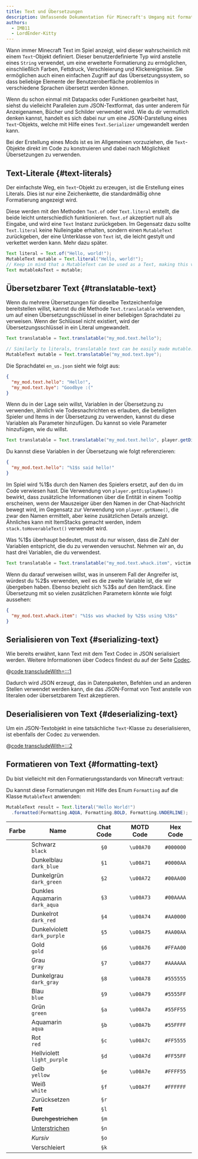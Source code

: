 ```yaml
---
title: Text und Übersetzungen
description: Umfassende Dokumentation für Minecraft's Umgang mit formatiertem Text und Übersetzungen.
authors:
  - IMB11
  - LordEnder-Kitty
---
```


<!-- markdownlint-configure-file { MD033: { allowed_elements: [br, ColorSwatch, u] } } -->

Wann immer Minecraft Text im Spiel anzeigt, wird dieser wahrscheinlich mit einem `Text`-Objekt definiert.
Dieser benutzerdefinierte Typ wird anstelle eines `String` verwendet, um eine erweiterte Formatierung zu ermöglichen, einschließlich Farben, Fettdruck, Verschleierung und Klickereignisse. Sie ermöglichen auch einen einfachen Zugriff auf das Übersetzungssystem, so dass beliebige Elemente der Benutzeroberfläche problemlos in verschiedene Sprachen übersetzt werden können.

Wenn du schon einmal mit Datapacks oder Funktionen gearbeitet hast, siehst du vielleicht Parallelen zum JSON-Textformat, das unter anderem für Anzeigenamen, Bücher und Schilder verwendet wird. Wie du dir vermutlich denken kannst, handelt es sich dabei nur um eine JSON-Darstellung eines `Text`-Objekts, welche mit Hilfe eines `Text.Serializer` umgewandelt werden kann.

Bei der Erstellung eines Mods ist es im Allgemeinen vorzuziehen, die `Text`-Objekte direkt im Code zu konstruieren und dabei nach Möglichkeit Übersetzungen zu verwenden.

## Text-Literale {#text-literals}

Der einfachste Weg, ein `Text`-Objekt zu erzeugen, ist die Erstellung eines Literals. Dies ist nur eine Zeichenkette, die standardmäßig ohne Formatierung angezeigt wird.

Diese werden mit den Methoden `Text.of` oder `Text.literal` erstellt, die beide leicht unterschiedlich funktionieren. `Text.of` akzeptiert null als Eingabe, und wird eine `Text` Instanz zurückgeben. Im Gegensatz dazu sollte `Text.literal` keine Nulleingabe erhalten, sondern einen `MutableText` zurückgeben, der eine Unterklasse von `Text` ist, die leicht gestylt und verkettet werden kann. Mehr dazu später.

```java
Text literal = Text.of("Hello, world!");
MutableText mutable = Text.literal("Hello, world!");
// Keep in mind that a MutableText can be used as a Text, making this valid:
Text mutableAsText = mutable;
```

## Übersetzbarer Text {#translatable-text}

Wenn du mehrere Übersetzungen für dieselbe Textzeichenfolge bereitstellen willst, kannst du die Methode `Text.translatable` verwenden, um auf einen Übersetzungsschlüssel in einer beliebigen Sprachdatei zu verweisen. Wenn der Schlüssel nicht existiert, wird der Übersetzungsschlüssel in ein Literal umgewandelt.

```java
Text translatable = Text.translatable("my_mod.text.hello");

// Similarly to literals, translatable text can be easily made mutable.
MutableText mutable = Text.translatable("my_mod.text.bye");
```

Die Sprachdatei `en_us.json` sieht wie folgt aus:

```json
{
  "my_mod.text.hello": "Hello!",
  "my_mod.text.bye": "Goodbye :("
}
```

Wenn du in der Lage sein willst, Variablen in der Übersetzung zu verwenden, ähnlich wie Todesnachrichten es erlauben, die beteiligten Spieler und Items in der Übersetzung zu verwenden, kannst du diese Variablen als Parameter hinzufügen. Du kannst so viele Parameter hinzufügen, wie du willst.

```java
Text translatable = Text.translatable("my_mod.text.hello", player.getDisplayName());
```

Du kannst diese Variablen in der Übersetzung wie folgt referenzieren:

```json
{
  "my_mod.text.hello": "%1$s said hello!"
}
```

Im Spiel wird %1\$s durch den Namen des Spielers ersetzt, auf den du im Code verwiesen hast. Die Verwendung von `player.getDisplayName()` bewirkt, dass zusätzliche Informationen über die Entität in einem Tooltip erscheinen, wenn der Mauszeiger über den Namen in der Chat-Nachricht bewegt wird, im Gegensatz zur Verwendung von `player.getName()`, die zwar den Namen ermittelt, aber keine zusätzlichen Details anzeigt. Ähnliches kann mit ItemStacks gemacht werden, indem `stack.toHoverableText()` verwendet wird.

Was %1\$s überhaupt bedeutet, musst du nur wissen, dass die Zahl der Variablen entspricht, die du zu verwenden versuchst. Nehmen wir an, du hast drei Variablen, die du verwendest.

```java
Text translatable = Text.translatable("my_mod.text.whack.item", victim.getDisplayName(), attacker.getDisplayName(), itemStack.toHoverableText());
```

Wenn du darauf verweisen willst, was in unserem Fall der Angreifer ist, würdest du %2\$s verwenden, weil es die zweite Variable ist, die wir übergeben haben. Ebenso bezieht sich %3\$s auf den ItemStack. Eine Übersetzung mit so vielen zusätzlichen Parametern könnte wie folgt aussehen:

```json
{
  "my_mod.text.whack.item": "%1$s was whacked by %2$s using %3$s"
}
```

## Serialisieren von Text {#serializing-text}

<!-- NOTE: These have been put into the reference mod as they're likely to be updated to codecs in the next few updates. -->

Wie bereits erwähnt, kann Text mit dem Text Codec in JSON serialisiert werden. Weitere Informationen über Codecs findest du auf der Seite [Codec](./codecs).

@[code transcludeWith=:::1](@/reference/1.21.8/src/client/java/com/example/docs/rendering/TextTests.java)

Dadurch wird JSON erzeugt, das in Datenpaketen, Befehlen und an anderen Stellen verwendet werden kann, die das JSON-Format von Text anstelle von literalen oder übersetzbarem Text akzeptieren.

## Deserialisieren von Text {#deserializing-text}

Um ein JSON-Textobjekt in eine tatsächliche `Text`-Klasse zu deserialisieren, ist ebenfalls der Codec zu verwenden.

@[code transcludeWith=:::2](@/reference/1.21.8/src/client/java/com/example/docs/rendering/TextTests.java)

## Formatieren von Text {#formatting-text}

Du bist vielleicht mit den Formatierungsstandards von Minecraft vertraut:

Du kannst diese Formatierungen mit Hilfe des Enum `Formatting` auf die Klasse `MutableText` anwenden:

```java
MutableText result = Text.literal("Hello World!")
  .formatted(Formatting.AQUA, Formatting.BOLD, Formatting.UNDERLINE);
```

|              Farbe              | Name                               | Chat Code |  MOTD Code |  Hex Code |
| :-----------------------------: | ---------------------------------- | :-------: | :--------: | :-------: |
| <ColorSwatch color="#000000" /> | Schwarz<br />`black`               |    `§0`   | `\u00A70` | `#000000` |
| <ColorSwatch color="#0000AA" /> | Dunkelblau<br />`dark_blue`        |    `§1`   | `\u00A71` | `#0000AA` |
| <ColorSwatch color="#00AA00" /> | Dunkelgrün<br />`dark_green`       |    `§2`   | `\u00A72` | `#00AA00` |
| <ColorSwatch color="#00AAAA" /> | Dunkles Aquamarin<br />`dark_aqua` |    `§3`   | `\u00A73` | `#00AAAA` |
| <ColorSwatch color="#AA0000" /> | Dunkelrot<br />`dark_red`          |    `§4`   | `\u00A74` | `#AA0000` |
| <ColorSwatch color="#AA00AA" /> | Dunkelviolett<br />`dark_purple`   |    `§5`   | `\u00A75` | `#AA00AA` |
| <ColorSwatch color="#FFAA00" /> | Gold<br />`gold`                   |    `§6`   | `\u00A76` | `#FFAA00` |
| <ColorSwatch color="#AAAAAA" /> | Grau<br />`gray`                   |    `§7`   | `\u00A77` | `#AAAAAA` |
| <ColorSwatch color="#555555" /> | Dunkelgrau<br />`dark_gray`        |    `§8`   | `\u00A78` | `#555555` |
| <ColorSwatch color="#5555FF" /> | Blau<br />`blue`                   |    `§9`   | `\u00A79` | `#5555FF` |
| <ColorSwatch color="#55FF55" /> | Grün<br />`green`                  |    `§a`   | `\u00A7a` | `#55FF55` |
| <ColorSwatch color="#55FFFF" /> | Aquamarin<br />`aqua`              |    `§b`   | `\u00A7b` | `#55FFFF` |
| <ColorSwatch color="#FF5555" /> | Rot<br />`red`                     |    `§c`   | `\u00A7c` | `#FF5555` |
| <ColorSwatch color="#FF55FF" /> | Hellviolett<br />`light_purple`    |    `§d`   | `\u00A7d` | `#FF55FF` |
| <ColorSwatch color="#FFFF55" /> | Gelb<br />`yellow`                 |    `§e`   | `\u00A7e` | `#FFFF55` |
| <ColorSwatch color="#FFFFFF" /> | Weiß<br />`white`                  |    `§f`   | `\u00A7f` | `#FFFFFF` |
|                                 | Zurücksetzen                       |    `§r`   |            |           |
|                                 | **Fett**                           |    `§l`   |            |           |
|                                 | ~~Durchgestrichen~~                |    `§m`   |            |           |
|                                 | <u>Unterstrichen</u>               |    `§n`   |            |           |
|                                 | _Kursiv_                           |    `§o`   |            |           |
|                                 | Verschleiert                       |    `§k`   |            |           |
